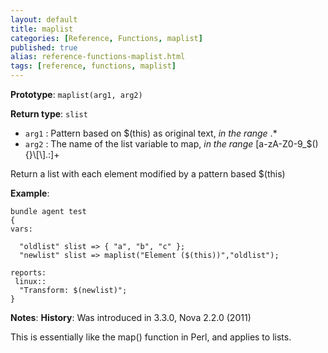 ```yaml
---
layout: default
title: maplist
categories: [Reference, Functions, maplist]
published: true
alias: reference-functions-maplist.html
tags: [reference, functions, maplist]
---
```


**Prototype**: `maplist(arg1, arg2)`

**Return type**: `slist`

* `arg1` : Pattern based on \$(this) as original text, *in the range* .\*
* `arg2` : The name of the list variable to map, *in the range*
[a-zA-Z0-9\_\$(){}\\[\\].:]+

Return a list with each element modified by a pattern based \$(this)

**Example**:

```cf3
bundle agent test
{
vars:

  "oldlist" slist => { "a", "b", "c" };
  "newlist" slist => maplist("Element ($(this))","oldlist");

reports:
 linux::
  "Transform: $(newlist)";
}
```

**Notes**:
**History**: Was introduced in 3.3.0, Nova 2.2.0 (2011)

This is essentially like the map() function in Perl, and applies to
lists.
